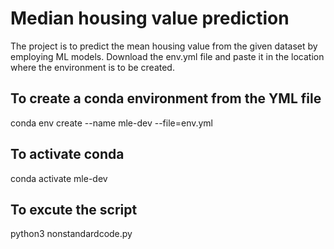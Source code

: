 # Median housing value prediction

The project is to predict the mean housing value from the given dataset by employing ML models. 
Download the env.yml file and paste it in the location where the environment is to be created. 

## To create a conda environment from the YML file 
conda env create --name mle-dev --file=env.yml 

## To activate conda 
conda activate mle-dev

## To excute the script
python3 nonstandardcode.py 


